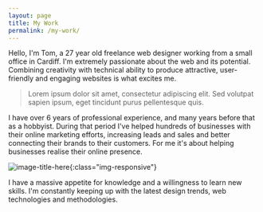 ```yaml
---
layout: page
title: My Work
permalink: /my-work/
---
```


Hello, I'm Tom, a 27 year old freelance web designer working from a small office in Cardiff. I'm extremely passionate about the web and its potential. Combining creativity with technical ability to produce attractive, user-friendly and engaging websites is what excites me.

> Lorem ipsum dolor sit amet, consectetur adipiscing elit. Sed volutpat sapien ipsum, eget tincidunt purus pellentesque quis.

I have over 6 years of professional experience, and many years before that as a hobbyist. During that period I've helped hundreds of businesses with their online marketing efforts, increasing leads and sales and better connecting their brands to their customers. For me it's about helping businesses realise their online presence.

<div class="full" markdown="1">

![image-title-here](https://images.unsplash.com/photo-1529071753386-dfb44ff59f69?ixlib=rb-0.3.5&ixid=eyJhcHBfaWQiOjEyMDd9&s=c5cc4481a2fe29f1eaaf3a68599cd190&auto=format&fit=crop&w=1650&q=80){:class="img-responsive"}

</div>

I have a massive appetite for knowledge and a willingness to learn new skills. I'm constantly keeping up with the latest design trends, web technologies and methodologies.
